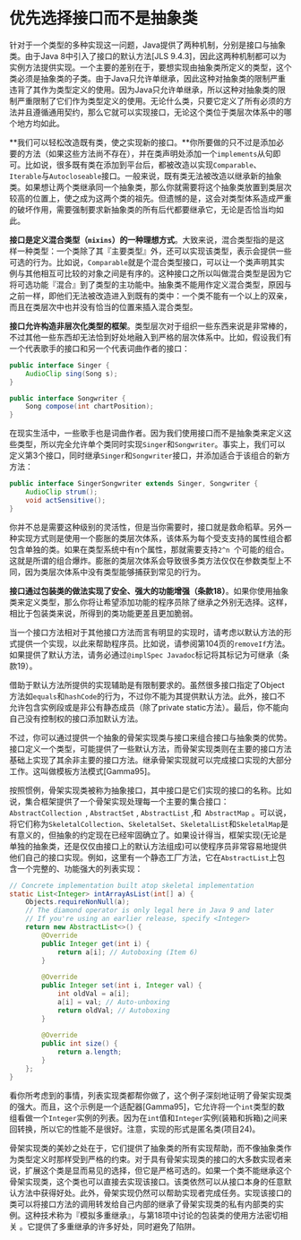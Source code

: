 # 优先选择接口而不是抽象类

针对于一个类型的多种实现这一问题，Java提供了两种机制，分别是接口与抽象类。由于Java 8中引入了接口的默认方法[JLS 9.4.3]，因此这两种机制都可以为实例方法提供实现。一个主要的差别在于，要想实现由抽象类所定义的类型，这个类必须是抽象类的子类。由于Java只允许单继承，因此这种对抽象类的限制严重违背了其作为类型定义的使用。因为Java只允许单继承，所以这种对抽象类的限制严重限制了它们作为类型定义的使用。无论什么类，只要它定义了所有必须的方法并且遵循通用契约，那么它就可以实现接口，无论这个类位于类层次体系中的哪个地方均如此。

**我们可以轻松改造既有类，使之实现新的接口。**你所要做的只不过是添加必要的方法（如果这些方法尚不存在），并在类声明处添加一个`implements`从句即可。比如说，很多既有类在添加到平台后，都被改造以实现`Comparable`、`Iterable`与`Autocloseable`接口。一般来说，既有类无法被改造以继承新的抽象类。如果想让两个类继承同一个抽象类，那么你就需要将这个抽象类放置到类层次较高的位置上，使之成为这两个类的祖先。但遗憾的是，这会对类型体系造成严重的破坏作用，需要强制要求新抽象类的所有后代都要继承它，无论是否恰当均如此。

**接口是定义混合类型（`mixins`）的一种理想方式**。大致来说，混合类型指的是这样一种类型：一个类除了其『主要类型』外，还可以实现该类型，表示会提供一些可选的行为。比如说，`Comparable`就是个混合类型接口，可以让一个类声明其实例与其他相互可比较的对象之间是有序的。这种接口之所以叫做混合类型是因为它将可选功能『混合』到了类型的主功能中。抽象类不能用作定义混合类型，原因与之前一样，即他们无法被改造进入到既有的类中：一个类不能有一个以上的双亲，而且在类层次中也并没有恰当的位置来插入混合类型。

**接口允许构造非层次化类型的框架**。类型层次对于组织一些东西来说是非常棒的，不过其他一些东西却无法恰到好处地融入到严格的层次体系中。比如，假设我们有一个代表歌手的接口和另一个代表词曲作者的接口：

```java
public interface Singer {
	AudioClip sing(Song s);
}

public interface Songwriter {
	Song compose(int chartPosition);
}
```

在现实生活中，一些歌手也是词曲作者。因为我们使用接口而不是抽象类来定义这些类型，所以完全允许单个类同时实现`Singer`和`Songwriter`。事实上，我们可以定义第3个接口，同时继承`Singer`和`Songwriter`接口，并添加适合于该组合的新⽅方法：

```java
public interface SingerSongwriter extends Singer, Songwriter {
    AudioClip strum();
    void actSensitive();
}
```

你并不总是需要这种级别的灵活性，但是当你需要时，接口就是救命稻草。另外一种实现方式则是使用一个膨胀的类层次体系，该体系为每个受⽀支持的属性组合都包含单独的类。如果在类型系统中有n个属性，那就需要支持`2^n `个可能的组合。这就是所谓的组合爆炸。膨胀的类层次体系会导致很多类方法仅仅在参数类型上不同，因为类层次体系中没有类型能够捕获到常见的行为。

**接口通过包装类的做法实现了安全、强大的功能增强（条款18）**。如果你使用抽象类来定义类型，那么你将让希望添加功能的程序员除了继承之外别无选择。这样，相比于包装类来说，所得到的类功能更差且更加脆弱。

当一个接口方法相对于其他接口方法而言有明显的实现时，请考虑以默认方法的形式提供一个实现，以此来帮助程序员。比如说，请参阅第104页的`removeIf`方法。如果提供了默认方法，请务必通过`@implSpec Javadoc`标记将其标记为可继承（条款19）。

借助于默认方法所提供的实现辅助是有限制要求的。虽然很多接口指定了Object方法如`equals`和`hashCode`的行为，不过你不能为其提供默认方法。此外，接口不允许包含实例段或是非公有静态成员（除了private static方法）。最后，你不能向自己没有控制权的接口添加默认方法。

不过，你可以通过提供一个抽象的骨架实现类与接口来组合接口与抽象类的优势。接口定义一个类型，可能提供了一些默认方法，而骨架实现类则在主要的接口方法基础上实现了其余非主要的接口方法。继承骨架实现就可以完成接口实现的大部分工作。这叫做模板方法模式[Gamma95]。

按照惯例，骨架实现类被称为抽象接口，其中接口是它们实现的接口的名称。比如说，集合框架提供了一个骨架实现处理每一个主要的集合接口：`AbstractCollection `, `AbstractSet` ,  `AbstractList` ,和` AbstractMap` 。可以说，将它们称为`SkeletalCollection`、`SkeletalSet`、`SkeletalList`和`SkeletalMap`是有意义的，但抽象的约定现在已经牢固确立了。如果设计得当，框架实现(无论是单独的抽象类，还是仅仅由接口上的默认方法组成)可以使程序员非常容易地提供他们自己的接口实现。例如，这里有一个静态工厂方法，它在`AbstractList`上包含一个完整的、功能强大的列表实现：

```java
// Concrete implementation built atop skeletal implementation
static List<Integer> intArrayAsList(int[] a) {
    Objects.requireNonNull(a);
    // The diamond operator is only legal here in Java 9 and later
    // If you're using an earlier release, specify <Integer>
    return new AbstractList<>() {
        @Override
        public Integer get(int i) {
        	return a[i]; // Autoboxing (Item 6)
        }
        
        @Override
        public Integer set(int i, Integer val) {
            int oldVal = a[i];
            a[i] = val; // Auto-unboxing
            return oldVal; // Autoboxing
        }
        
        @Override
        public int size() {
        	return a.length;
        }
    };
}
```

看你所考虑到的事情，列表实现类都帮你做了，这个例子深刻地证明了骨架实现类的强大。而且，这个示例是一个适配器[Gamma95]，它允许将一个`int`类型的数组看做一个`Integer`实例的列表。因为在`int`值和`Integer`实例(装箱和拆箱)之间来回转换，所以它的性能不是很好。注意，实现的形式是匿名类(项目24)。

骨架实现类的美妙之处在于，它们提供了抽象类的所有实现帮助，而不像抽象类作为类型定义时那样受到严格的约束。对于具有骨架实现类的接口的大多数实现者来说，扩展这个类是显而易见的选择，但它是严格可选的。如果一个类不能继承这个骨架实现类，这个类也可以直接去实现该接口。该类依然可以从接口本身的任意默认方法中获得好处。此外，骨架实现仍然可以帮助实现者完成任务。实现该接口的类可以将接口方法的调用转发给自己内部的继承了骨架实现类的私有内部类的实例。这种技术称为『模拟多重继承』，与第18项中讨论的包装类的使用方法密切相关 。它提供了多重继承的许多好处，同时避免了陷阱。